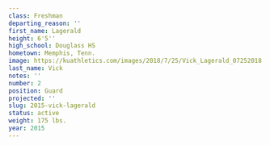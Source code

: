 ```yaml
---
class: Freshman
departing_reason: ''
first_name: Lagerald
height: 6'5''
high_school: Douglass HS
hometown: Memphis, Tenn.
image: https://kuathletics.com/images/2018/7/25/Vick_Lagerald_07252018.jpg?width=182&height=250&mode=crop&anchor=topcenter
last_name: Vick
notes: ''
number: 2
position: Guard
projected: ''
slug: 2015-vick-lagerald
status: active
weight: 175 lbs.
year: 2015
---
```

